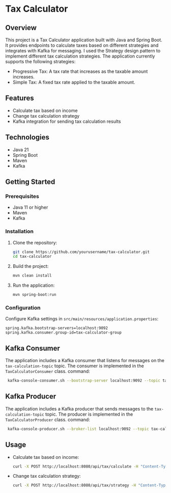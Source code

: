 # Tax Calculator

## Overview
This project is a Tax Calculator application built with Java and Spring Boot. It provides endpoints to calculate taxes based on different strategies and integrates with Kafka for messaging.
I used the Strategy design pattern to implement different tax calculation strategies. The application currently supports the following strategies:
- Progressive Tax: A tax rate that increases as the taxable amount increases.
- Simple Tax: A fixed tax rate applied to the taxable amount.


## Features
- Calculate tax based on income
- Change tax calculation strategy
- Kafka integration for sending tax calculation results

## Technologies
- Java 21
- Spring Boot
- Maven
- Kafka

## Getting Started

### Prerequisites
- Java 11 or higher
- Maven
- Kafka

### Installation
1. Clone the repository:
    ```sh
    git clone https://github.com/yourusername/tax-calculator.git
    cd tax-calculator
    ```

2. Build the project:
    ```sh
    mvn clean install
    ```

3. Run the application:
    ```sh
    mvn spring-boot:run
    ```

### Configuration
Configure Kafka settings in `src/main/resources/application.properties`:
```properties
spring.kafka.bootstrap-servers=localhost:9092
spring.kafka.consumer.group-id=tax-calculator-group
```

## Kafka Consumer
The application includes a Kafka consumer that listens for messages on the `tax-calculation-topic` topic. The consumer is implemented in the `TaxCalculatorConsumer` class.
command:
```sh
 kafka-console-consumer.sh --bootstrap-server localhost:9092 --topic tax-calculation-topic --from-beginning
```

## Kafka Producer
The application includes a Kafka producer that sends messages to the `tax-calculation-topic` topic. The producer is implemented in the `TaxCalculatorProducer` class.
command:
```sh
 kafka-console-producer.sh --broker-list localhost:9092 --topic tax-calculation-topic
```

## Usage
- Calculate tax based on income:
    ```sh
    curl -X POST http://localhost:8080/api/tax/calculate -H "Content-Type: application/json" -d '{"income": 50000}'
    ```
  
- Change tax calculation strategy:
    ```sh
    curl -X POST http://localhost:8080/api/tax/strategy -H "Content-Type: application/json" -d '{"strategy": "progressive"}'
    ```


